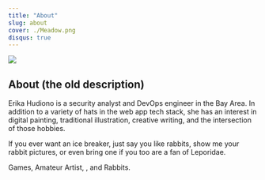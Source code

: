 ```yaml
---
title: "About"
slug: about
cover: ./Meadow.png
disqus: true
---
```



![](https://cdnb.artstation.com/p/assets/images/images/025/758/875/large/erika-hudiono-asset.jpg?1586840784)
## About (the old description)
Erika Hudiono is a security analyst and DevOps engineer in the Bay Area. In addition to a variety of hats in the web app tech stack, she has an interest in digital painting, traditional illustration, creative writing, and the intersection of those hobbies.

If you ever want an ice breaker, just say you like rabbits, show me your rabbit pictures, or even bring one if you too are a fan of Leporidae.

Games, Amateur Artist, , and Rabbits. 

